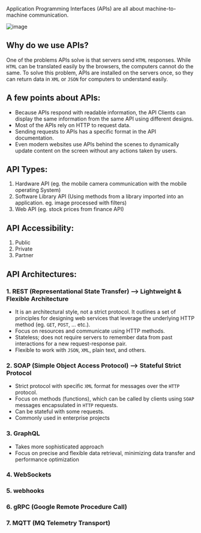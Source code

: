 Application Programming Interfaces (APIs) are all about machine-to-machine communication.

![image](https://github.com/Sir-Elite/My-Summaries/assets/66035383/81c54be7-3b45-46f4-b4fd-ef78ba0d8c21)

## Why do we use APIs?
One of the problems APIs solve is that servers send `HTML` responses. While `HTML` can be translated easily by the browsers, the computers cannot do the same. To solve this problem, APIs are installed on the servers once, so they can return data in `XML` or `JSON` for computers to understand easily.

## A few points about APIs:
* Because APIs respond with readable information, the API Clients can display the same information from the same API using different designs.
* Most of the APIs rely on HTTP to request data.
* Sending requests to APIs has a specific format in the API documentation.
* Even modern websites use APIs behind the scenes to dynamically update content on the screen without any actions taken by users.

## API Types:
1. Hardware API (eg. the mobile camera communication with the mobile operating System)
2. Software Library API (Using methods from a library imported into an application. eg. image processed with filters)
3. Web API (eg. stock prices from finance API)

## API Accessibility:
1. Public
2. Private
3. Partner

## API Architectures:
### 1. REST (Representational State Transfer) --> Lightweight & Flexible Architecture
  * It is an architectural style, not a strict protocol. It outlines a set of principles for designing web services that leverage the underlying HTTP method (eg. `GET`, `POST`, ... etc.).
  * Focus on resources and communicate using HTTP methods.
  * Stateless; does not require servers to remember data from past interactions for a new request-response pair.
  * Flexible to work with `JSON`, `XML`, plain text, and others.

### 2. SOAP (Simple Object Access Protocol) --> Stateful Strict Protocol
  * Strict protocol with specific `XML` format for messages over the `HTTP` protocol.
  * Focus on methods (functions), which can be called by clients using `SOAP` messages encapsulated in `HTTP` requests.
  * Can be stateful with some requests.
  * Commonly used in enterprise projects

### 3. GraphQL
  * Takes more sophisticated approach
  * Focus on precise and flexible data retrieval, minimizing data transfer and performance optimization

### 4. WebSockets
### 5. webhooks
### 6. gRPC (Google Remote Procedure Call)
### 7. MQTT (MQ Telemetry Transport)

